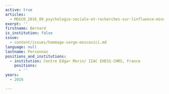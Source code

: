 ```yaml
---
active: true
articles:
  - MOSCO_2016_09_psychologie-sociale-et-recherches-sur-linfluence-minoritaire
exerpt: ''
firstname: Bernard
is_institution: false
issue:
  - content/issues/hommage-serge-moscovici.md
language: null
lastname: Personnaz
positions_and_institutions:
  - institution: Centre Edgar Morin/ IIAC EHESS-CNRS, France
    positions:
      - ''
years:
  - 2016

---
```

